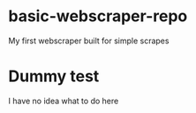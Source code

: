 # basic-webscraper-repo
My first webscraper built for simple scrapes


# Dummy test 
I have no idea what to do here 
